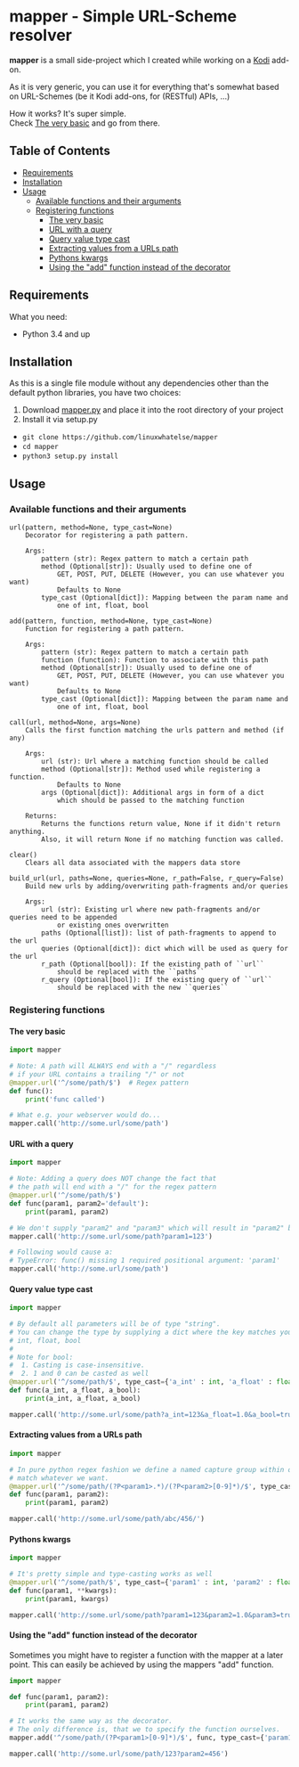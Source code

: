 mapper - Simple URL-Scheme resolver
===================================
**mapper** is a small side-project which I created while working on a [Kodi](https://kodi.tv/) add-on.

As it is very generic, you can use it for everything that's somewhat based on URL-Schemes (be it Kodi add-ons, for (RESTful) APIs, ...)

How it works? It's super simple.  
Check [The very basic](#the-very-basic) and go from there.

## Table of Contents
* [Requirements](#requirements)
* [Installation](#installation)
* [Usage](#usage)
    * [Available functions and their arguments](#available-functions-and-their-arguments)
    * [Registering functions](#registering-functions)
        * [The very basic](#the-very-basic)
        * [URL with a query](#url-with-a-query)
        * [Query value type cast](#query-value-type-cast)
        * [Extracting values from a URLs path](#extracting-values-from-a-urls-path)
        * [Pythons kwargs](#pythons-kwargs)
        * [Using the "add" function instead of the decorator](#using-the-add-function-instead-of-the-decorator)

## Requirements
What you need:
* Python 3.4 and up

## Installation
As this is a single file module without any dependencies other than the default
python libraries, you have two choices:

1. Download [mapper.py](https://raw.githubusercontent.com/linuxwhatelse/mapper/master/mapper.py) and place it into the root directory of your project
2. Install it via setup.py
 * `git clone https://github.com/linuxwhatelse/mapper`
 * `cd mapper`
 * `python3 setup.py install`

## Usage

### Available functions and their arguments
```
url(pattern, method=None, type_cast=None)
    Decorator for registering a path pattern.

    Args:
        pattern (str): Regex pattern to match a certain path
        method (Optional[str]): Usually used to define one of
            GET, POST, PUT, DELETE (However, you can use whatever you want)
            Defaults to None
        type_cast (Optional[dict]): Mapping between the param name and
            one of int, float, bool

add(pattern, function, method=None, type_cast=None)
    Function for registering a path pattern.

    Args:
        pattern (str): Regex pattern to match a certain path
        function (function): Function to associate with this path
        method (Optional[str]): Usually used to define one of
            GET, POST, PUT, DELETE (However, you can use whatever you want)
            Defaults to None
        type_cast (Optional[dict]): Mapping between the param name and
            one of int, float, bool

call(url, method=None, args=None)
    Calls the first function matching the urls pattern and method (if any)

    Args:
        url (str): Url where a matching function should be called
        method (Optional[str]): Method used while registering a function.
            Defaults to None
        args (Optional[dict]): Additional args in form of a dict
            which should be passed to the matching function

    Returns:
        Returns the functions return value, None if it didn't return anything.
        Also, it will return None if no matching function was called.

clear()
    Clears all data associated with the mappers data store

build_url(url, paths=None, queries=None, r_path=False, r_query=False)
    Build new urls by adding/overwriting path-fragments and/or queries

    Args:
        url (str): Existing url where new path-fragments and/or queries need to be appended
            or existing ones overwritten
        paths (Optional[list]): list of path-fragments to append to the url
        queries (Optional[dict]): dict which will be used as query for the url
        r_path (Optional[bool]): If the existing path of ``url``
            should be replaced with the ``paths``
        r_query (Optional[bool]): If the existing query of ``url``
            should be replaced with the new ``queries``
```

### Registering functions
#### The very basic
``` python
import mapper

# Note: A path will ALWAYS end with a "/" regardless
# if your URL contains a trailing "/" or not
@mapper.url('^/some/path/$')  # Regex pattern
def func():
    print('func called')

# What e.g. your webserver would do...
mapper.call('http://some.url/some/path')
```

#### URL with a query
``` python
import mapper

# Note: Adding a query does NOT change the fact that
# the path will end with a "/" for the regex pattern
@mapper.url('^/some/path/$')
def func(param1, param2='default'):
    print(param1, param2)

# We don't supply "param2" and "param3" which will result in "param2" being None and param3 being 'default'
mapper.call('http://some.url/some/path?param1=123')

# Following would cause a:
# TypeError: func() missing 1 required positional argument: 'param1'
mapper.call('http://some.url/some/path')
```

#### Query value type cast
``` python
import mapper

# By default all parameters will be of type "string".
# You can change the type by supplying a dict where the key matches your parameters name and the value is one of:
# int, float, bool
#
# Note for bool:
#  1. Casting is case-insensitive.
#  2. 1 and 0 can be casted as well
@mapper.url('^/some/path/$', type_cast={'a_int' : int, 'a_float' : float, 'a_bool' : bool})
def func(a_int, a_float, a_bool):
    print(a_int, a_float, a_bool)

mapper.call('http://some.url/some/path?a_int=123&a_float=1.0&a_bool=true')
```

#### Extracting values from a URLs path
``` python
import mapper

# In pure python regex fashion we define a named capture group within our pattern to
# match whatever we want.
@mapper.url('^/some/path/(?P<param1>.*)/(?P<param2>[0-9]*)/$', type_cast={'param2':int})
def func(param1, param2):
    print(param1, param2)

mapper.call('http://some.url/some/path/abc/456/')
```

#### Pythons kwargs
``` python
import mapper

# It's pretty simple and type-casting works as well
@mapper.url('^/some/path/$', type_cast={'param1' : int, 'param2' : float, 'param3' : bool})
def func(param1, **kwargs):
    print(param1, kwargs)

mapper.call('http://some.url/some/path?param1=123&param2=1.0&param3=true')
```

#### Using the "add" function instead of the decorator
Sometimes you might have to register a function with the mapper at a later point. This can easily be achieved by using the mappers "add" function.
``` python
import mapper

def func(param1, param2):
    print(param1, param2)

# It works the same way as the decorator.
# The only difference is, that we to specify the function ourselves.
mapper.add('^/some/path/(?P<param1>[0-9]*)/$', func, type_cast={'param1' : int, 'param2' : int})

mapper.call('http://some.url/some/path/123?param2=456')
```

